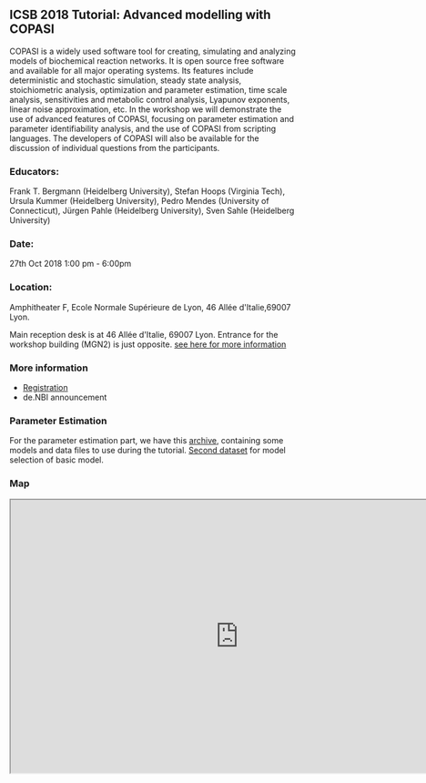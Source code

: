 ## ICSB 2018 Tutorial: Advanced modelling with COPASI
COPASI is a widely used software tool for creating, simulating and analyzing models of biochemical reaction networks. It is open source free software and available for all major operating systems. Its features include deterministic and stochastic simulation, steady state analysis, stoichiometric analysis, optimization and parameter estimation, time scale analysis, sensitivities and metabolic control analysis, Lyapunov exponents, linear noise approximation, etc. In the workshop we will demonstrate the use of advanced features of COPASI, focusing on parameter estimation and parameter identifiability analysis, and the use of COPASI from scripting languages. The developers of COPASI will also be available for the discussion of individual questions from the participants. 

### Educators: 
Frank T. Bergmann (Heidelberg University), Stefan Hoops (Virginia Tech), Ursula Kummer (Heidelberg University), Pedro Mendes (University of Connecticut), Jürgen Pahle (Heidelberg University), Sven Sahle (Heidelberg University) 

### Date:
27th Oct 2018 1:00 pm - 6:00pm

### Location:
Amphitheater F, Ecole Normale Supérieure de Lyon, 46 Allée d'Italie,69007 Lyon. 

Main reception desk is at 46 Allée d'Italie, 69007 Lyon. Entrance for the workshop building (MGN2) is just opposite. [see here for more information](http://international.ens-lyon.fr/how-to-get-to-the-ens-de-lyon--106627.kjsp)


### More information
* [Registration](https://goo.gl/forms/BDLwkCyLwoHlj59P2)
* de.NBI announcement

### Parameter Estimation
For the parameter estimation part, we have this [archive](2018-04-23_-_COPASI_PE.zip), containing some models and data files to use during the tutorial. [Second dataset](test_modelselection.txt) for model selection of basic model. 

### Map

<html>
<iframe src="https://www.google.com/maps/d/embed?mid=1XDKxfTGW-ExnZ60rTt7EK0Wjx7U&hl=fr" width="800" height="480"></iframe>
</html>